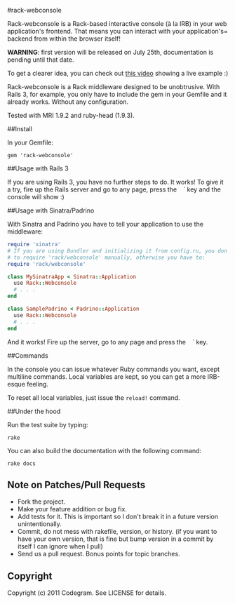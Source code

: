 #rack-webconsole

Rack-webconsole is a Rack-based interactive console (à la IRB) in your web
application's frontend. That means you can interact with your application's=
backend from within the browser itself!

**WARNING**: first version will be released on July 25th, documentation is
pending until that date.

To get a clearer idea, you can check out [this video](
http://youtu.be/yKK5J01Dqts?hd=1) showing a live example :)

Rack-webconsole is a Rack middleware designed to be unobtrusive. With Rails 3,
for example, you only have to include the gem in your Gemfile and it already
works. Without any configuration.

Tested with MRI 1.9.2 and ruby-head (1.9.3).

##Install

In your Gemfile:

    gem 'rack-webconsole'

##Usage with Rails 3

If you are using Rails 3, you have no further steps to do. It works! To give
it a try, fire up the Rails server and go to any page, press the ` ` ` key and
the console will show :)

##Usage with Sinatra/Padrino

With Sinatra and Padrino you have to tell your application to use the
middleware:

````ruby
require 'sinatra'
# If you are using Bundler and initializing it from config.ru, you don't have
# to require 'rack/webconsole' manually, otherwise you have to:
require 'rack/webconsole'

class MySinatraApp < Sinatra::Application
  use Rack::Webconsole
  # . . .
end
````

````ruby
class SamplePadrino < Padrino::Application
  use Rack::Webconsole
  # . . .
end
````

And it works! Fire up the server, go to any page and press the ` ` ` key.

##Commands

In the console you can issue whatever Ruby commands you want, except multiline commands. Local variables are kept, so you can get a more IRB-esque feeling.

To reset all local variables, just issue the `reload!` command.

##Under the hood

Run the test suite by typing:

    rake

You can also build the documentation with the following command:

    rake docs

## Note on Patches/Pull Requests

* Fork the project.
* Make your feature addition or bug fix.
* Add tests for it. This is important so I don't break it in a
  future version unintentionally.
* Commit, do not mess with rakefile, version, or history. (if you want to have your own version, that is fine but bump version in a commit by itself I can ignore when I pull)
* Send us a pull request. Bonus points for topic branches.

## Copyright

Copyright (c) 2011 Codegram. See LICENSE for details.




